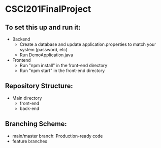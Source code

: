 # CSCI201FinalProject

## To set this up and run it:
* Backend
  * Create a database and update application.properties to match your system (password, etc)
  * Run DemoApplication.java 
* Frontend
  * Run "npm install" in the front-end directory
  * Run "npm start" in the front-end directory

## Repository Structure:
* Main directory
  * front-end
  * back-end
 
## Branching Scheme:
* main/master branch: Production-ready code
* feature branches
